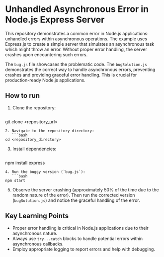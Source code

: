 # Unhandled Asynchronous Error in Node.js Express Server

This repository demonstrates a common error in Node.js applications: unhandled errors within asynchronous operations.  The example uses Express.js to create a simple server that simulates an asynchronous task which might throw an error. Without proper error handling, the server crashes upon encountering such errors.

The `bug.js` file showcases the problematic code. The `bugSolution.js` demonstrates the correct way to handle asynchronous errors, preventing crashes and providing graceful error handling.  This is crucial for production-ready Node.js applications.

## How to run

1. Clone the repository:
   ```bash
git clone <repository_url>
```
2. Navigate to the repository directory:
   ```bash
cd <repository_directory>
```
3. Install dependencies:
   ```bash
npm install express
```
4. Run the buggy version (`bug.js`):
   ```bash
npm start
```
5. Observe the server crashing (approximately 50% of the time due to the random nature of the error).  Then run the corrected version (`bugSolution.js`) and notice the graceful handling of the error.

## Key Learning Points

* Proper error handling is critical in Node.js applications due to their asynchronous nature.
* Always use `try...catch` blocks to handle potential errors within asynchronous callbacks.
* Employ appropriate logging to report errors and help with debugging.